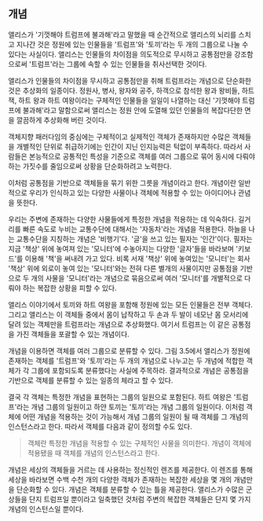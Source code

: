 ## 개념
앨리스가 '기껏해야 트럼프에 불과해'라고 말했을 때 순간적으로 앨리스의 뇌리를 스치고 지나간 것은 정원에 있는 인물들을 '트럼프'와 '토끼'라는 두 개의 그룹으로 나눌 수 있다는 사실이다. 앨리스는 인물들의 차이점을 의도적으로 무시하고 공통점만을 강조함으로써 '트럼프'라는 그룹에 속할 수 있는 인물들을 취사선택한 것이다.

앨리스가 인물들의 차이점을 무시하고 공통점만을 취해 트럼프라는 개념으로 단순화한 것은 추상화의 일종이다. 정원사, 병사, 왕자와 공주, 하객으로 참석한 왕과 왕비들, 하트 잭, 하트 왕과 하트 여왕이라는 구체적인 인물들을 일일이 나열하는 대신 '기껏해야 트럼프에 불과해'라고 말함으로써 앨리스는 정원 안에 도열해 있던 인물들의 복잡다단한 면을 깔끔하게 추상화해 버린 것이다.

객체지향 패러다임의 중심에는 구체적이고 실제적인 객체가 존재하지만 수많은 객체들을 개별적인 단위로 취급하기에는 인간이 지닌 인지능력은 턱없이 부족하다. 따라서 사람들은 본능적으로 공통적인 특성을 기준으로 객체를 여러 그룹으로 묶어 동시에 다뤄야 하는 가짓수를 줄임으로써 상황을 단순화하려고 노력한다.

이처럼 공통점을 기반으로 객체들을 묶기 위한 그릇을 개념이라고 한다. 개념이란 일반적으로 우리가 인식하고 있는 다양한 사물이나 객체에 적용할 수 있는 아이디어나 관념을 뜻한다.

우리는 주변에 존재하는 다양한 사물들에게 특정한 개념을 적용하는 데 익숙하다. 길거리를 빠른 속도로 누비는 교통수단에 대해서는 '자동차'라는 개념을 적용한다. 하늘을 나는 교통수단을 지칭하는 개념은 '비행기'다. '글'을 쓰고 있는 필자는 '인간'이다. 필자는 지금 '책상' 위에 놓여져 있는 '모니터'에 수놓아지는 다양한 '글자'들을 바라보며 '키보드'를 이용해 '책'을 써내려 가고 있다. 비록 서재 '책상' 위에 놓여있는 '모니터'는 회사 '책상' 위에 외로이 놓여 있는 '모니터'와는 전혀 다른 별개의 사물이지만 공통점을 기반으로 두 개의 사물을 '모니터'라는 개념으로 묶음으로써 여러 '모니터'를 개별적으로 다뤄야 하는 복잡한 상황을 피할 수 있다.

앨리스 이야기에서 토끼와 하트 여왕을 포함해 정원에 있는 모든 인물들은 전부 객체다. 그리고 앨리스는 이 객체들 중에서 몸이 납작하고 두 손과 두 발이 네모난 몸 모서리에 달려 있는 객체만을 트럼프라는 개념으로 추상화했다. 여기서 트럼프는 이 같은 공통점을 가진 객체들을 포괄할 수 있는 개념이다.

개념을 이용하면 객체를 여러 그룹으로 분류할 수 있다. 그림 3.5에서 앨리스가 정원에 존재하는 객체를 '트럼프'와 '토끼'라는 두 개의 개념으로 나누고는 두 개념에 적합한 객체가 각 그룹에 포함되도록 분류했다는 사실에 주목하라. 결과적으로 개념은 공통점을 기반으로 객체를 분류할 수 있는 일종의 체라고 할 수 있다.

결국 각 객체는 특정한 개념을 표현하는 그룹의 일원으로 포함된다. 하트 여왕은 '트럼프'라는 개념 그룹의 일원이고 하얀 토끼는 '토끼'라는 개념 그룹의 일원이다. 이처럼 객체에 어떤 개념을 적용하는 것이 가능해서 개념 그룹의 일원이 될 때 객체를 그 개념의 인스턴스라고 한다. 따라서 객체를 다음과 같이 정의할 수도 있다.

> 객체란 특정한 개념을 적용할 수 있는 구체적인 사물을 의미한다. 개념이 객체에 적용됐을 때 객체를 개념의 인스턴스라고 한다.

개념은 세상의 객체들을 거르는 데 사용하는 정신적인 렌즈를 제공한다. 이 렌즈를 통해세상을 바라보면 수백 수천 개의 다양한 객체가 존재하는 복잡한 세상을 몇 개의 개념만을 단순화할 수 있다. 개념은 객체를 분류할 수 있는 틀을 제공한다. 앨리스가 수많은 군상들을 단지 트럼프일 뿐이라고 일축했던 것처럼 주변의 복잡한 객체들은 단지 몇 가지 개념의 인스턴스일 뿐이다.